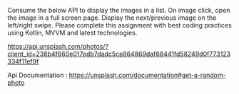 Consume the below API to display the images in a list.
On image click, open the image in a full screen page.
Display the next/previous image on the left/right swipe.
Please complete this assignment with best coding practices using Kotlin, MVVM and latest technologies.

https://api.unsplash.com/photos/?client_id=238b4f660e017edb7dadc5ce864869daf68441fd58249d0f773123334f11ef9f

Api Documentation : https://unsplash.com/documentation#get-a-random-photo

